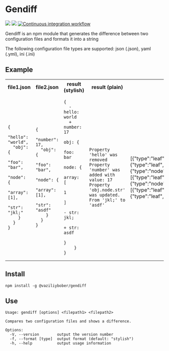 # Gendiff

<a href="https://codeclimate.com/github/vaziliybober/frontend-project-lvl2/maintainability"><img src="https://api.codeclimate.com/v1/badges/79d94e87e546b97a59ef/maintainability" /></a>
<a href="https://codeclimate.com/github/vaziliybober/frontend-project-lvl2/test_coverage"><img src="https://api.codeclimate.com/v1/badges/79d94e87e546b97a59ef/test_coverage" /></a>
[![Continuous integration workflow](https://github.com/vaziliybober/frontend-project-lvl2/workflows/Continuous%20integration%20workflow/badge.svg)](https://github.com/vaziliybober/frontend-project-lvl2/actions)

Gendiff is an npm module that generates the difference between two configuration files and formats it into a string

The following configuration file types are supported: json (.json), yaml (.yml), ini (.ini)

## Example
    
<table>
<tr>
<th>file1.json</th>
<th>file2.json</th>
<th>result (stylish)</th>
<th>result (plain)</th>
<th>result (json)</th>
</tr>
<tr>
<td>
  
    {
      "hello": "world",
      "obj": {
        "foo": "bar",
        "node": {
          "array": [1],
          "str": "jkl;"
        }
      }
    }

</td>
<td>

    {
      "number": 17,
      "obj": {
        "foo": "bar",
        "node": {
          "array": [1],
          "str": "asdf"
        }
      }
    }

</td>
<td>

    {
      - hello: world
      + number: 17
        obj: {
            foo: bar
            node: {
                array: [
                    1
                ]
              - str: jkl;
              + str: asdf
            }
        }
    }

</td>
<td>

    Property 'hello' was removed
    Property 'number' was added with value: 17
    Property 'obj.node.str' was updated. From 'jkl;' to 'asdf'

</td>
<td>

[{"type":"leaf","name":"hello","status":"removed","value":"world"},{"type":"leaf","name":"number","status":"added","value":17},{"type":"node","name":"obj","children":[{"type":"leaf","name":"foo","status":"unchanged","value":"bar"},{"type":"node","name":"node","children":[{"type":"leaf","name":"array","status":"unchanged","value":[1]},{"type":"leaf","name":"str","status":"modified","valueBefore":"jkl;","valueAfter":"asdf"}]}]}]

</td>
</tr>
</table>

## Install

    npm install -g @vaziliybober/gendiff
    
## Use

    Usage: gendiff [options] <filepath1> <filepath2>

    Compares two configuration files and shows a difference.

    Options:
      -V, --version        output the version number
      -f, --format [type]  output format (default: "stylish")
      -h, --help           output usage information
